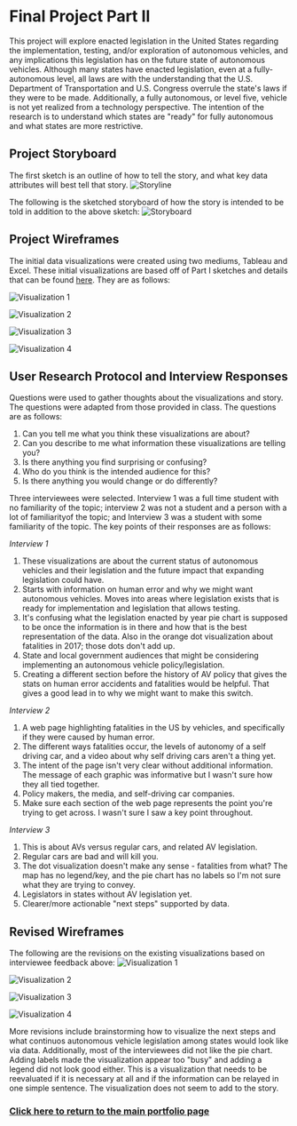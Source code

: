 # **Final Project Part II**
This project will explore enacted legislation in the United States regarding the implementation, testing, and/or exploration of autonomous vehicles, and any implications this legislation has on the future state of autonomous vehicles. Although many states have enacted legislation, even at a fully-autonomous level, all laws are with the understanding that the U.S. Department of Transportation and U.S. Congress overrule the state's laws if they were to be made. Additionally, a fully autonomous, or level five, vehicle is not yet realized from a technology perspective. The intention of the research is to understand which states are "ready" for fully autonomous and what states are more restrictive.


## **Project Storyboard** 
The first sketch is an outline of how to tell the story, and what key data attributes will best tell that story.
![Storyline](/IMG_0224.jpg)

The following is the sketched storyboard of how the story is intended to be told in addition to the above sketch:
![Storyboard](/IMG_0244.jpg)

## **Project Wireframes** 
The initial data visualizations were created using two mediums, Tableau and Excel. These initial visualizations are based off of Part I sketches and details that can be found [here](/FinalProject_PartI.md). They are as follows:

![Visualization 1](/IMG_0215.png)

![Visualization 2](/Sheet_4.png)

![Visualization 3](/Sheet_5.png)

![Visualization 4](/Sheet_2_(2).png)


## **User Research Protocol and Interview Responses** 
Questions were used to gather thoughts about the visualizations and story. The questions were adapted from those provided in class. The questions are as follows:
1. Can you tell me what you think these visualizations are about?
2. Can you describe to me what information these visualizations are telling you?
3. Is there anything you find surprising or confusing?
4. Who do you think is the intended audience for this?
5. Is there anything you would change or do differently?

Three interviewees were selected. Interview 1 was a full time student with no familiarity of the topic; interview 2 was not a student and a person with a lot of familiarityof the topic; and Interview 3 was a student with some familiarity of the topic. The key points of their responses are as follows:

*Interview 1*
1. These visualizations are about the current status of autonomous vehicles and their legislation and the future impact that expanding legislation could have. 
2. Starts with information on human error and why we might want autonomous vehicles. Moves into areas where legislation exists that is ready for implementation and legislation that allows testing. 
3. It's confusing what the legislation enacted by year pie chart is supposed to be once the information is in there and how that is the best representation of the data. Also in the orange dot visualization about fatalities in 2017; those dots don't add up. 
4. State and local government audiences that might be considering implementing an autonomous vehicle policy/legislation.
5. Creating a different section before the history of AV policy that gives the stats on human error accidents and fatalities would be helpful. That gives a good lead in to why we might want to make this switch. 

*Interview 2*
1. A web page highlighting fatalities in the US by vehicles, and specifically if they were caused by human error.
2. The different ways fatalities occur, the levels of autonomy of a self driving car, and a video about why self driving cars aren't a thing yet.
3. The intent of the page isn't very clear without additional information. The message of each graphic was informative but I wasn't sure how they all tied together.
4. Policy makers, the media, and self-driving car companies.
5. Make sure each section of the web page represents the point you're trying to get across. I wasn't sure I saw a key point throughout.

*Interview 3*
1. This is about AVs versus regular cars, and related AV legislation.
2. Regular cars are bad and will kill you.
3. The dot visualization doesn't make any sense - fatalities from what? The map has no legend/key, and the pie chart has no labels so I'm not sure what they are trying to convey.
4. Legislators in states without AV legislation yet.
5. Clearer/more actionable "next steps" supported by data.

## **Revised Wireframes**
The following are the revisions on the existing visualizations based on interviewee feedback above:
![Visualization 1](/Deaths1.png)

![Visualization 2](/Map1.png)

![Visualization 3](/Map2.png)

![Visualization 4](/Map3.png)

More revisions include brainstorming how to visualize the next steps and what continuos autonomous vehicle legislation among states would look like via data. Additionally, most of the interviewees did not like the pie chart. Adding labels made the visualization appear too "busy" and adding a legend did not look good either. This is a visualization that needs to be reevaluated if it is necessary at all and if the information can be relayed in one simple sentence. The visualization does not seem to add to the story.

### [Click here to return to the main portfolio page](https://tburandt01.github.io/Burandt_Portfolio/)
